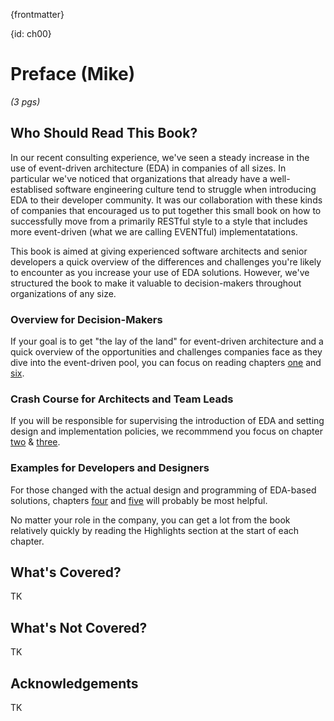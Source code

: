 {frontmatter}

{id: ch00}
# Preface (Mike)

*(3 pgs)*

## Who Should Read This Book?
In our recent consulting experience, we've seen a steady increase in the use of event-driven architecture (EDA) in companies of all sizes. In particular we've noticed that organizations that already have a well-establised software engineering culture tend to struggle when introducing EDA to their developer community. It was our collaboration with these kinds of companies that encouraged us to put together this small book on how to successfully move from a primarily RESTful style to a style that includes more event-driven (what we are calling EVENTful) implementatations.

This book is aimed at giving experienced software architects and senior developers a quick overview of the differences and challenges you're likely to encounter as you increase your use of EDA solutions. However, we've structured the book to make it valuable to decision-makers throughout organizations of any size. 

### Overview for Decision-Makers
If your goal is to get "the lay of the land" for event-driven architecture and a quick overview of the opportunities and challenges companies face as they dive into the event-driven pool, you can focus on reading chapters [one](#ch01) and [six](#ch06).

### Crash Course for Architects and Team Leads
If you will be responsible for supervising the introduction of EDA and setting design and implementation policies, we recommmend you focus on chapter [two](#ch02) & [three](#ch03).

### Examples for Developers and Designers
For those changed with the actual design and programming of EDA-based solutions, chapters [four](#ch04) and [five](#ch05) will probably be most helpful.

No matter your role in the company, you can get a lot from the book relatively quickly by reading the Highlights section at the start of each chapter.

## What's Covered?
TK

## What's Not Covered?
TK

## Acknowledgements
TK
